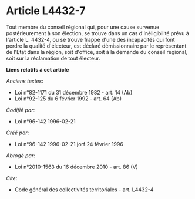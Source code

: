 # Article L4432-7

Tout membre du conseil régional qui, pour une cause survenue postérieurement à son élection, se trouve dans un cas
d'inéligibilité prévu à l'article L. 4432-4, ou se trouve frappé d'une des incapacités qui font perdre la qualité d'électeur,
est déclaré démissionnaire par le représentant de l'Etat dans la région, soit d'office, soit à la demande du conseil
régional, soit sur la réclamation de tout électeur.

**Liens relatifs à cet article**

_Anciens textes_:

  - Loi n°82-1171 du 31 décembre 1982 - art. 14 (Ab)
  - Loi n°92-125 du 6 février 1992 - art. 64 (Ab)

_Codifié par_:

  - Loi n°96-142 1996-02-21

_Créé par_:

  - Loi n°96-142 1996-02-21 jorf 24 février 1996

_Abrogé par_:

  - Loi n°2010-1563 du 16 décembre 2010 - art. 86 (V)

_Cite_:

  - Code général des collectivités territoriales - art. L4432-4
